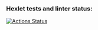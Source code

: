 ### Hexlet tests and linter status:
[![Actions Status](https://github.com/RuslanShamsutdinov/python-project-83/workflows/hexlet-check/badge.svg)](https://github.com/RuslanShamsutdinov/python-project-83/actions)